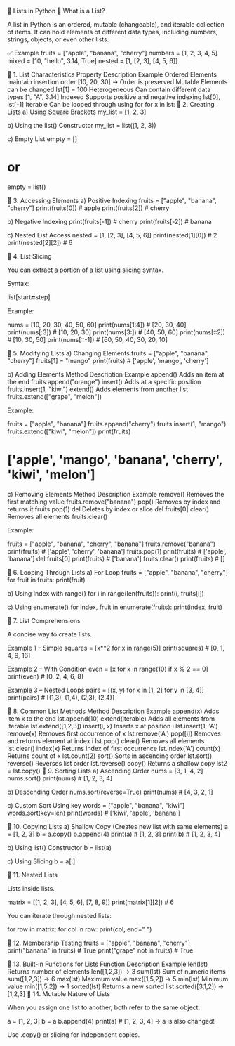 🧺 Lists in Python
🧠 What is a List?

A list in Python is an ordered, mutable (changeable), and iterable collection of items.
It can hold elements of different data types, including numbers, strings, objects, or even other lists.

✅ Example
fruits = ["apple", "banana", "cherry"]
numbers = [1, 2, 3, 4, 5]
mixed = [10, "hello", 3.14, True]
nested = [1, [2, 3], [4, 5, 6]]

🔹 1. List Characteristics
Property	Description	Example
Ordered	Elements maintain insertion order	[10, 20, 30] → Order is preserved
Mutable	Elements can be changed	lst[1] = 100
Heterogeneous	Can contain different data types	[1, "A", 3.14]
Indexed	Supports positive and negative indexing	lst[0], lst[-1]
Iterable	Can be looped through using for	for x in lst:
🔹 2. Creating Lists
a) Using Square Brackets
my_list = [1, 2, 3]

b) Using the list() Constructor
my_list = list((1, 2, 3))

c) Empty List
empty = []
# or
empty = list()

🔹 3. Accessing Elements
a) Positive Indexing
fruits = ["apple", "banana", "cherry"]
print(fruits[0])  # apple
print(fruits[2])  # cherry

b) Negative Indexing
print(fruits[-1])  # cherry
print(fruits[-2])  # banana

c) Nested List Access
nested = [1, [2, 3], [4, 5, 6]]
print(nested[1][0])  # 2
print(nested[2][2])  # 6

🔹 4. List Slicing

You can extract a portion of a list using slicing syntax.

Syntax:

list[start:end:step]


Example:

nums = [10, 20, 30, 40, 50, 60]
print(nums[1:4])   # [20, 30, 40]
print(nums[:3])    # [10, 20, 30]
print(nums[3:])    # [40, 50, 60]
print(nums[::2])   # [10, 30, 50]
print(nums[::-1])  # [60, 50, 40, 30, 20, 10]

🔹 5. Modifying Lists
a) Changing Elements
fruits = ["apple", "banana", "cherry"]
fruits[1] = "mango"
print(fruits)  # ['apple', 'mango', 'cherry']

b) Adding Elements
Method	Description	Example
append()	Adds an item at the end	fruits.append("orange")
insert()	Adds at a specific position	fruits.insert(1, "kiwi")
extend()	Adds elements from another list	fruits.extend(["grape", "melon"])

Example:

fruits = ["apple", "banana"]
fruits.append("cherry")
fruits.insert(1, "mango")
fruits.extend(["kiwi", "melon"])
print(fruits)
# ['apple', 'mango', 'banana', 'cherry', 'kiwi', 'melon']

c) Removing Elements
Method	Description	Example
remove()	Removes the first matching value	fruits.remove("banana")
pop()	Removes by index and returns it	fruits.pop(1)
del	Deletes by index or slice	del fruits[0]
clear()	Removes all elements	fruits.clear()

Example:

fruits = ["apple", "banana", "cherry", "banana"]
fruits.remove("banana")
print(fruits)  # ['apple', 'cherry', 'banana']
fruits.pop(1)
print(fruits)  # ['apple', 'banana']
del fruits[0]
print(fruits)  # ['banana']
fruits.clear()
print(fruits)  # []

🔹 6. Looping Through Lists
a) For Loop
fruits = ["apple", "banana", "cherry"]
for fruit in fruits:
    print(fruit)

b) Using Index with range()
for i in range(len(fruits)):
    print(i, fruits[i])

c) Using enumerate()
for index, fruit in enumerate(fruits):
    print(index, fruit)

🔹 7. List Comprehensions

A concise way to create lists.

Example 1 – Simple
squares = [x**2 for x in range(5)]
print(squares)  # [0, 1, 4, 9, 16]

Example 2 – With Condition
even = [x for x in range(10) if x % 2 == 0]
print(even)  # [0, 2, 4, 6, 8]

Example 3 – Nested Loops
pairs = [(x, y) for x in [1, 2] for y in [3, 4]]
print(pairs)  # [(1,3), (1,4), (2,3), (2,4)]

🔹 8. Common List Methods
Method	Description	Example
append(x)	Adds item x to the end	lst.append(10)
extend(iterable)	Adds all elements from iterable	lst.extend([1,2,3])
insert(i, x)	Inserts x at position i	lst.insert(1, 'A')
remove(x)	Removes first occurrence of x	lst.remove('A')
pop([i])	Removes and returns element at index i	lst.pop()
clear()	Removes all elements	lst.clear()
index(x)	Returns index of first occurrence	lst.index('A')
count(x)	Returns count of x	lst.count(2)
sort()	Sorts in ascending order	lst.sort()
reverse()	Reverses list order	lst.reverse()
copy()	Returns a shallow copy	lst2 = lst.copy()
🔹 9. Sorting Lists
a) Ascending Order
nums = [3, 1, 4, 2]
nums.sort()
print(nums)  # [1, 2, 3, 4]

b) Descending Order
nums.sort(reverse=True)
print(nums)  # [4, 3, 2, 1]

c) Custom Sort Using key
words = ["apple", "banana", "kiwi"]
words.sort(key=len)
print(words)  # ['kiwi', 'apple', 'banana']

🔹 10. Copying Lists
a) Shallow Copy (Creates new list with same elements)
a = [1, 2, 3]
b = a.copy()
b.append(4)
print(a)  # [1, 2, 3]
print(b)  # [1, 2, 3, 4]

b) Using list() Constructor
b = list(a)

c) Using Slicing
b = a[:]

🔹 11. Nested Lists

Lists inside lists.

matrix = [[1, 2, 3], [4, 5, 6], [7, 8, 9]]
print(matrix[1][2])  # 6


You can iterate through nested lists:

for row in matrix:
    for col in row:
        print(col, end=" ")

🔹 12. Membership Testing
fruits = ["apple", "banana", "cherry"]
print("banana" in fruits)   # True
print("grape" not in fruits)  # True

🔹 13. Built-in Functions for Lists
Function	Description	Example
len(lst)	Returns number of elements	len([1,2,3]) → 3
sum(lst)	Sum of numeric items	sum([1,2,3]) → 6
max(lst)	Maximum value	max([1,5,2]) → 5
min(lst)	Minimum value	min([1,5,2]) → 1
sorted(lst)	Returns a new sorted list	sorted([3,1,2]) → [1,2,3]
🔹 14. Mutable Nature of Lists

When you assign one list to another, both refer to the same object.

a = [1, 2, 3]
b = a
b.append(4)
print(a)  # [1, 2, 3, 4] → a is also changed!


Use .copy() or slicing for independent copies.